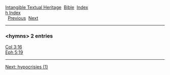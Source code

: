 [Intangible Textual Heritage](../../index)  [Bible](../index) 
[Index](index)   
[h Index](_h_)  
  [Previous](c05692)  [Next](c05694) 

------------------------------------------------------------------------

### &lt;hymns&gt; 2 entries

[Col 3:16](../kjv/col003.htm#016)  
[Eph 5:19](../kjv/eph005.htm#019)  

------------------------------------------------------------------------

[Next: hypocrisies (1)](c05694)
